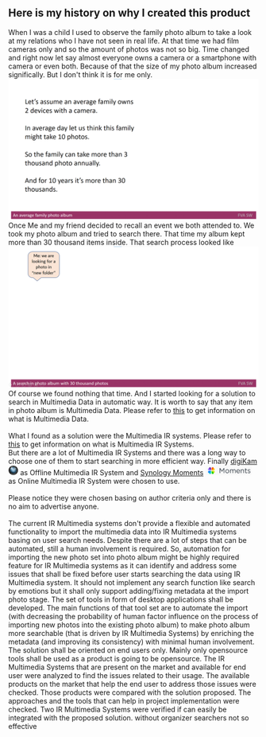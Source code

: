 ## Here is my history on why I created this product
When I was a child I used to observe the family photo album to take a look at my relations who I have not seen in real life.
At that time we had film cameras only and so the amount of photos was not so big.
Time changed and right now let say almost everyone owns a camera or a smartphone with camera or even both.
Because of that the size of my photo album increased significally. But I don't think it is for me only.
<img src="FVAMDImages/Anaveragefamilyphotoalbum.gif" alt="Anaveragefamilyphotoalbum.gif" />
Once Me and my friend decided to recall an event we both attended to. We took my photo album and tried to search there. 
That time my album kept more than 30 thousand items inside. That search process looked like
<img src="FVAMDImages/Asearchinphotoalbumwith30thousandphotos.gif" alt="Asearchinphotoalbumwith30thousandphotos.gif" />
Of course we found nothing that time. And I started looking for a solution to search in Multimedia Data in automatic way. 
It is worth to say that any item in photo album is Multimedia Data. 
Please refer to [this](./MULTIMEDIADATA.md) to get information on what is Multimedia Data. </br> </br>
What I found as a solution were the Multimedia IR systems. 
Please refer to [this](./MULTIMEDIAIRSYSTEMS.md) to get information on what is Multimedia IR Systems. </br> 
But there are a lot of Multimedia IR Systems and there was a long way to choose one of them to start searching in more efficient way.
Finally [digiKam](https://www.digikam.org/) <img src="FVAMDImages/Digikam2.png" alt="Digikam2.png" width="20" height="20"/> as Offline Multimedia IR System and [Synology Moments](https://www.synology.com/en-global/dsm/feature/moments) <img src="FVAMDImages/SynologyMoments2.png" alt="SynologyMoments2.png" height="20" /> as Online Multimedia IR System were chosen to use. </br> </br> 
Please notice they were chosen basing on author criteria only and there is no aim to advertise anyone.
</br> </br> 
The current IR Multimedia systems don't provide a flexible and automated functionality to import the multimedia data into IR Multimedia systems basing on user search needs. Despite there are a lot of steps that can be automated, still a human involvement is required.
	So, automation for importing the new photo set into photo album might be highly required feature for IR Multimedia systems as it can identify and address some issues that shall be fixed before user starts searching the data using IR Multimedia system. 
It should not implement any search function like search by emotions but it shall only support adding/fixing metadata at the import photo stage.
	The set of tools in form of desktop applications shall be developed. The main functions of that tool set are 
to automate the import (with decreasing the probability of human factor influence on the process of importing new photos into the existing photo album) 
to make photo album more searchable (that is driven by IR Multimedia Systems) by enriching the metadata (and improving its consistency) with minimal human involvement.
	The solution shall be oriented on end users only.
	Mainly only opensource tools shall be used as a product is going to be opensource.
The IR Multimedia Systems that are present on the market and available for end user were analyzed to find the issues related to their usage.
The available products on the market that help the end user to address those issues were checked. 
Those products were compared with the solution proposed.
The approaches and the tools that can help in project implementation were checked.
Two IR Multimedia Systems were verified if can easily be integrated with the proposed solution.
without organizer searchers not so effective
 

